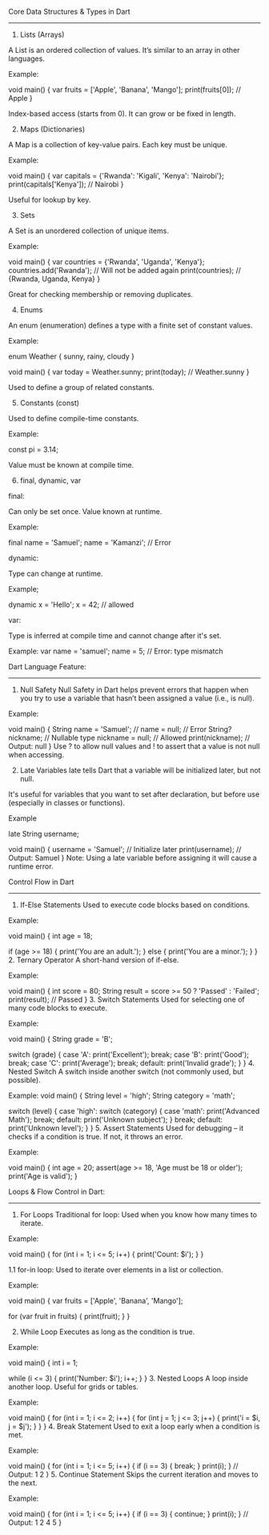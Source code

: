 Core Data Structures & Types in Dart

---

1. Lists (Arrays)

A List is an ordered collection of values. It’s similar to an array in other languages.

Example:

void main() {
var fruits = ['Apple', 'Banana', 'Mango'];
print(fruits[0]); // Apple
}

Index-based access (starts from 0).
It can grow or be fixed in length.

2. Maps (Dictionaries)

A Map is a collection of key-value pairs. Each key must be unique.

Example:

void main() {
var capitals = {'Rwanda': 'Kigali', 'Kenya': 'Nairobi'};
print(capitals['Kenya']); // Nairobi
}

Useful for lookup by key.

3. Sets

A Set is an unordered collection of unique items.

Example:

void main() {
var countries = {'Rwanda', 'Uganda', 'Kenya'};
countries.add('Rwanda'); // Will not be added again
print(countries); // {Rwanda, Uganda, Kenya}
}

Great for checking membership or removing duplicates.

4. Enums

An enum (enumeration) defines a type with a finite set of constant values.

Example:

enum Weather { sunny, rainy, cloudy }

void main() {
var today = Weather.sunny;
print(today); // Weather.sunny
}

Used to define a group of related constants.

5. Constants (const)

Used to define compile-time constants.

Example:

const pi = 3.14;

Value must be known at compile time.

6. final, dynamic, var

final:

Can only be set once.
Value known at runtime.

Example:

final name = 'Samuel';
name = 'Kamanzi'; // Error

dynamic:

Type can change at runtime.

Example;

dynamic x = 'Hello';
x = 42; // allowed

var:

Type is inferred at compile time and cannot change after it's set.

Example:
var name = 'samuel';
name = 5; // Error: type mismatch

Dart Language Feature:

---

1.  Null Safety
    Null Safety in Dart helps prevent errors that happen when you try to use a variable that hasn’t been assigned a value (i.e., is null).

Example:

void main() {
String name = 'Samuel';
// name = null; // Error
String? nickname; // Nullable type
nickname = null; // Allowed
print(nickname); // Output: null
}
Use ? to allow null values and ! to assert that a value is not null when accessing.

2. Late Variables
   late tells Dart that a variable will be initialized later, but not null.

It's useful for variables that you want to set after declaration, but before use (especially in classes or functions).

Example

late String username;

void main() {
username = 'Samuel'; // Initialize later
print(username); // Output: Samuel
}
Note: Using a late variable before assigning it will cause a runtime error.

Control Flow in Dart

---

1. If-Else Statements
   Used to execute code blocks based on conditions.

Example:

void main() {
int age = 18;

if (age >= 18) {
print('You are an adult.');
} else {
print('You are a minor.');
}
} 2. Ternary Operator
A short-hand version of if-else.

Example:

void main() {
int score = 80;
String result = score >= 50 ? 'Passed' : 'Failed';
print(result); // Passed
} 3. Switch Statements
Used for selecting one of many code blocks to execute.

Example:

void main() {
String grade = 'B';

switch (grade) {
case 'A':
print('Excellent');
break;
case 'B':
print('Good');
break;
case 'C':
print('Average');
break;
default:
print('Invalid grade');
}
} 4. Nested Switch
A switch inside another switch (not commonly used, but possible).

Example:
void main() {
String level = 'high';
String category = 'math';

switch (level) {
case 'high':
switch (category) {
case 'math':
print('Advanced Math');
break;
default:
print('Unknown subject');
}
break;
default:
print('Unknown level');
}
} 5. Assert Statements
Used for debugging – it checks if a condition is true. If not, it throws an error.

Example:

void main() {
int age = 20;
assert(age >= 18, 'Age must be 18 or older');
print('Age is valid');
}

Loops & Flow Control in Dart:

---

1. For Loops
   Traditional for loop:
   Used when you know how many times to iterate.

Example:

void main() {
for (int i = 1; i <= 5; i++) {
print('Count: $i');
}
}

1.1 for-in loop:
Used to iterate over elements in a list or collection.

Example:

void main() {
var fruits = ['Apple', 'Banana', 'Mango'];

for (var fruit in fruits) {
print(fruit);
}
}

2. While Loop
   Executes as long as the condition is true.

Example:

void main() {
int i = 1;

while (i <= 3) {
print('Number: $i');
i++;
}
} 3. Nested Loops
A loop inside another loop. Useful for grids or tables.

Example:

void main() {
for (int i = 1; i <= 2; i++) {
for (int j = 1; j <= 3; j++) {
print('i = $i, j = $j');
}
}
} 4. Break Statement
Used to exit a loop early when a condition is met.

Example:

void main() {
for (int i = 1; i <= 5; i++) {
if (i == 3) {
break;
}
print(i);
}
// Output: 1 2
} 5. Continue Statement
Skips the current iteration and moves to the next.

Example:

void main() {
for (int i = 1; i <= 5; i++) {
if (i == 3) {
continue;
}
print(i);
}
// Output: 1 2 4 5
}
